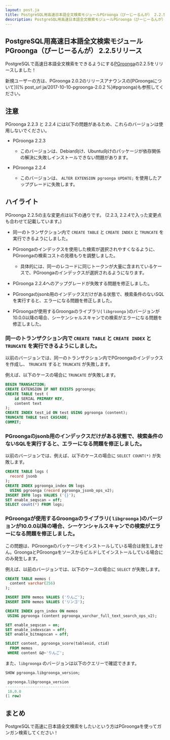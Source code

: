 ```yaml
---
layout: post.ja
title: PostgreSQL用高速日本語全文検索モジュールPGroonga（ぴーじーるんが） 2.2.5リリース
description: PostgreSQL用高速日本語全文検索モジュールPGroonga（ぴーじーるんが） 2.2.5をリリースしました！
---
```


## PostgreSQL用高速日本語全文検索モジュールPGroonga（ぴーじーるんが） 2.2.5リリース

PostgreSQLで高速日本語全文検索をできるようにする[PGroonga](https://pgroonga.github.io/ja/)の2.2.5をリリースしました！

新規ユーザーの方は、PGroonga 2.0.2のリリースアナウンスの[PGroongaについて]({% post_url ja/2017-10-10-pgroonga-2.0.2 %}#pgroonga)も参照してください。

## 注意

PGroonga 2.2.3 と 2.2.4 には以下の問題があるため、これらのバージョンは使用しないでください。

* PGroonga 2.2.3

  * このバージョンは、Debian向け、Ubuntu向けのパッケージが依存関係の解決に失敗しインストールできない問題があります。

* PGroonga 2.2.4

  * このバージョンは、 ``ALTER EXTENSION pgroonga UPDATE;`` を使用したアップグレードに失敗します。

## ハイライト

PGroonga 2.2.5の主な変更点は以下の通りです。
(2.2.3, 2.2.4で入った変更点も合わせて記載しています。)

  * 同一のトランザクション内で ``CREATE TABLE`` と ``CREATE INDEX`` と ``TRUNCATE`` を実行できるようにしました。


  * PGroongaのインデックスを使用した検索が選択されやすくなるように、PGroongaの検索コストの見積もりを調整しました。

    * 具体的には、同一のレコードに同じトークンが大量に含まれているケースで、PGroongaのインデックスが選択されるようになります。

  * PGroonga 2.2.4へのアップグレードが失敗する問題を修正しました。

  * PGroongaのjsonb用のインデックスだけがある状態で、検索条件のないSQLを実行すると、エラーになる問題を修正しました。

  * PGroongaが使用するGroongaのライブラリ( ``libgroonga`` )のバージョンが10.0.0以降の場合、シーケンシャルスキャンでの検索がエラーになる問題を修正しました。

### 同一のトランザクション内で ``CREATE TABLE`` と ``CREATE INDEX`` と ``TRUNCATE`` を実行できるようにしました。

以前のバージョンでは、同一のトランザクション内でPGroongaのインデックスを作成し、 ``TRUNCATE`` すると ``TRUNCATE`` が失敗します。

例えば、以下のケースの場合に ``TRUNCATE`` が失敗します。

```sql
BEGIN TRANSACTION;
CREATE EXTENSION IF NOT EXISTS pgroonga;
CREATE TABLE test (
    id SERIAL PRIMARY KEY,
    content text
);
CREATE INDEX test_id ON test USING pgroonga (content);
TRUNCATE TABLE test CASCADE;
COMMIT;
```

### PGroongaのjsonb用のインデックスだけがある状態で、検索条件のないSQLを実行すると、エラーになる問題を修正しました。

以前のバージョンでは、例えば、以下のケースの場合に ``SELECT COUNT(*)`` が失敗します。

```sql
CREATE TABLE logs (
  record jsonb
);
CREATE INDEX pgroonga_index ON logs
  USING pgroonga (record pgroonga_jsonb_ops_v2);
INSERT INTO logs VALUES ('{}');
SET enable_seqscan = off;
SELECT count(*) FROM logs;
```

### PGroongaが使用するGroongaのライブラリ( ``libgroonga`` )のバージョンが10.0.0以降の場合、シーケンシャルスキャンでの検索がエラーになる問題を修正しました。

この問題は、PGroongaのパッケージをインストールしている場合は発生しません。GroongaとPGroongaをソースからビルドしてインストールしている場合にのみ発生します。

例えば、以前のバージョンでは、以下のケースの場合に ``SELECT`` が失敗します。

```sql
CREATE TABLE memos (
  content varchar(256)
);

INSERT INTO memos VALUES ('りんご');
INSERT INTO memos VALUES ('リンゴ');

CREATE INDEX pgrn_index ON memos
 USING pgroonga (content pgroonga_varchar_full_text_search_ops_v2);

SET enable_seqscan = on;
SET enable_indexscan = off;
SET enable_bitmapscan = off;

SELECT content, pgroonga_score(tableoid, ctid)
  FROM memos
 WHERE content &@~'りんご';
```

また、``libgroonga`` のバージョンは以下のクエリーで確認できます。

```sql
SHOW pgroonga.libgroonga_version;

 pgroonga.libgroonga_version 
-----------------------------
 10.0.0
(1 row)
```

## まとめ

PostgreSQLで高速に日本語全文検索をしたいという方はPGroongaを使ってガンガン検索してください！
